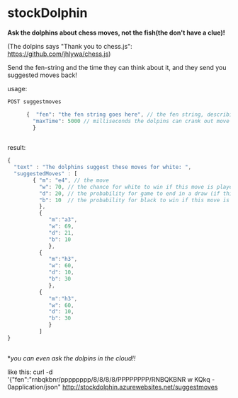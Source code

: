 stockDolphin
============

**Ask the dolphins about chess moves, not the fish(the don't have a clue)!**

(The dolpins says "Thank you to chess.js": https://github.com/jhlywa/chess.js)


Send the fen-string and the time they can think about it, and they send you suggested moves back!


usage:

```javascript
POST suggestmoves

      {  "fen": "the fen string goes here", // the fen string, describing the situation on the chess board
        "maxTime": 5000 // milliseconds the dolpins can crank out move suggestions (in milliseconds)
        }
        
```        
        
result:
```javascript
{ 
  "text" : "The dolphins suggest these moves for white: ",
  "suggestedMoves" : [
        { "m": "e4", // the move
          "w": 70, // the chance for white to win if this move is played
          "d": 20, // the probability for game to end in a draw (if this move is used)
          "b": 10  // the probability for black to win if this move is played
          },
          {
             "m":"a3",
             "w": 69,
             "d": 21,
             "b": 10
             },
          {
             "m":"h3",
             "w": 60,
             "d": 10,
             "b": 30
             },
          {
             "m":"h3",
             "w": 60,
             "d": 10,
             "b": 30
             }
          ]
}
  
```  
             
**you can even ask the dolpins in the cloud!!*

like this: curl -d '{"fen":"rnbqkbnr/pppppppp/8/8/8/8/PPPPPPPP/RNBQKBNR w KQkq - 0application/json" http://stockdolphin.azurewebsites.net/suggestmoves

